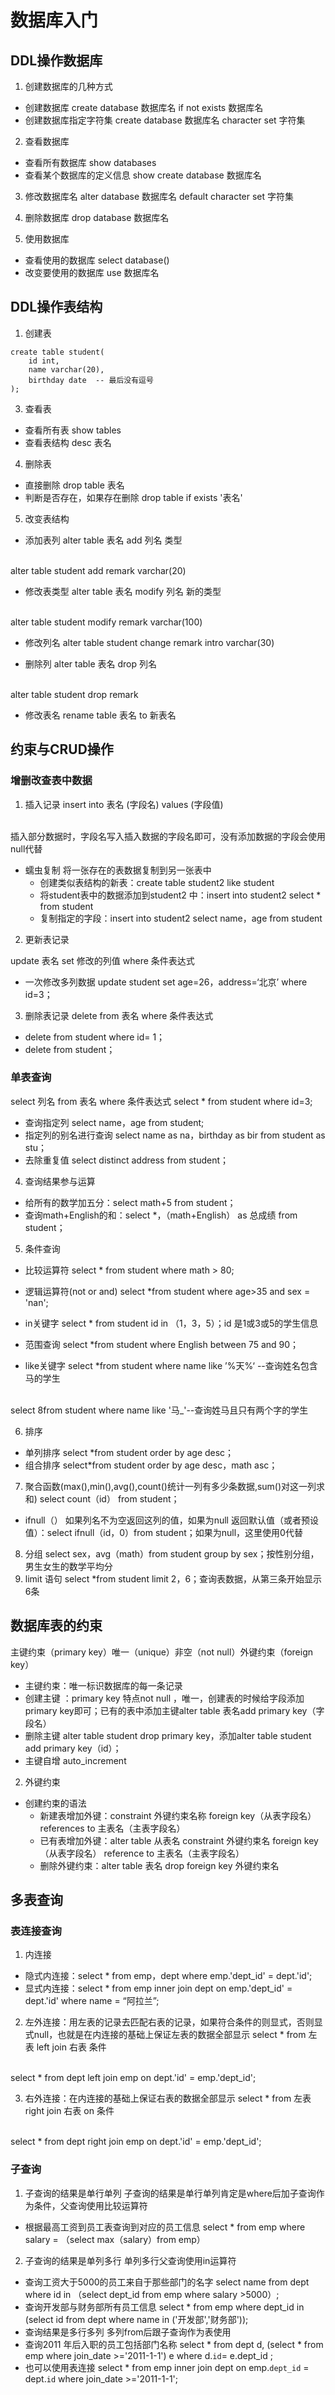 # 数据库入门
## DDL操作数据库

1. 创建数据库的几种方式
- 创建数据库
create database 数据库名 if not exists 数据库名
- 创建数据库指定字符集
create database 数据库名 character set 字符集
2. 查看数据库
- 查看所有数据库
show databases
- 查看某个数据库的定义信息
show create database 数据库名

3. 修改数据库名
alter database 数据库名 default character set 字符集

4. 删除数据库
drop database 数据库名

5. 使用数据库
- 查看使用的数据库
select database()
- 改变要使用的数据库
use 数据库名

## DDL操作表结构
1. 创建表
```
create table student(
    id int,
    name varchar(20),
    birthday date  -- 最后没有逗号
);
```

3. 查看表
- 查看所有表
show tables
- 查看表结构
desc 表名
4. 删除表
- 直接删除
drop table 表名
- 判断是否存在，如果存在删除
drop table if exists '表名'
5. 改变表结构
- 添加表列
alter table 表名 add 列名 类型
</br>
alter table student add remark varchar(20)

- 修改表类型
alter table 表名 modify 列名 新的类型
</br>
alter table student modify remark varchar(100)

- 修改列名
alter table student change remark intro varchar(30)

- 删除列
alter table 表名 drop 列名
</br>
alter table student drop remark

- 修改表名
rename table 表名 to 新表名

## 约束与CRUD操作

### 增删改查表中数据
1. 插入记录
insert into 表名 (字段名) values (字段值)
</br>
插入部分数据时，字段名写入插入数据的字段名即可，没有添加数据的字段会使用null代替

- 蠕虫复制
将一张存在的表数据复制到另一张表中
    - 创建类似表结构的新表：create table student2 like student
    - 将student表中的数据添加到student2 中：insert into student2 select * from student
    - 复制指定的字段：insert into student2 select name，age from student

2. 更新表记录

update 表名 set 修改的列值 where 条件表达式
- 一次修改多列数据
update student set age=26，address=‘北京’ where id=3；

3. 删除表记录
delete from 表名 where 条件表达式
- delete from student where id= 1；
- delete from student；

### 单表查询
select 列名 from 表名 where 条件表达式
select * from student where id=3;
- 查询指定列
select name，age from student;
- 指定列的别名进行查询
select name as na，birthday as bir from student as stu；
- 去除重复值
select distinct address from student；
4. 查询结果参与运算
- 给所有的数学加五分：select math+5 from student；
- 查询math+English的和：select *，（math+English） as 总成绩 from student；
5. 条件查询
- 比较运算符
select * from student where math > 80;
- 逻辑运算符(not or and)
select *from student where age>35 and sex = 'nan';
- in关键字
select * from student id in （1，3，5）；id 是1或3或5的学生信息

- 范围查询
select *from student where English between 75 and 90；

- like关键字
select *from student where name like ’%天%‘ --查询姓名包含马的学生
<br/>
select 8from student where name like '马_'--查询姓马且只有两个字的学生

6. 排序
- 单列排序
select *from student order by age desc；
- 组合排序
select*from student order by age desc，math asc；

7. 聚合函数(max(),min(),avg(),count()统计一列有多少条数据,sum()对这一列求和)
select count（id） from student；
- ifnull（）
如果列名不为空返回这列的值，如果为null 返回默认值（或者预设值）：select ifnull（id，0）from student；如果为null，这里使用0代替
8. 分组
select sex，avg（math）from student group by sex；按性别分组，男生女生的数学平均分
9. limit 语句
select *from student limit 2，6；查询表数据，从第三条开始显示6条
## 数据库表的约束
主键约束（primary key）唯一（unique）非空（not null）外键约束（foreign key）
- 主键约束：唯一标识数据库的每一条记录
- 创建主键 ：primary key 特点not null ，唯一，创建表的时候给字段添加primary key即可；已有的表中添加主键alter table 表名add primary key（字段名）
- 删除主键 alter table student drop primary key，添加alter table student add primary key（id）；
- 主键自增 auto_increment
2. 外键约束
- 创建约束的语法
    - 新建表增加外键：constraint 外键约束名称 foreign key（从表字段名）references to 主表名（主表字段名）
    - 已有表增加外键：alter table 从表名 constraint 外键约束名 foreign key （从表字段名） reference to 主表名（主表字段名）
    - 删除外键约束：alter table 表名 drop foreign key 外键约束名

## 多表查询
### 表连接查询
1. 内连接
- 隐式内连接：select * from emp，dept where emp.'dept_id' = dept.'id';
- 显式内连接：select * from emp inner join dept on emp.'dept_id' = dept.'id' where name = “阿拉兰”;
2. 左外连接：用左表的记录去匹配右表的记录，如果符合条件的则显式，否则显式null，也就是在内连接的基础上保证左表的数据全部显示
select * from 左表 left join 右表 条件 
<br/>
select * from dept left join emp on dept.'id' = emp.'dept_id';

3. 右外连接：在内连接的基础上保证右表的数据全部显示
select * from 左表 right join 右表 on 条件
<br/>
select * from dept right join emp on dept.'id' = emp.'dept_id';

### 子查询
1. 子查询的结果是单行单列
子查询的结果是单行单列肯定是where后加子查询作为条件，父查询使用比较运算符
- 根据最高工资到员工表查询到对应的员工信息
select * from emp where salary = （select max（salary）from emp）
2. 子查询的结果是单列多行
单列多行父查询使用in运算符
- 查询工资大于5000的员工来自于那些部门的名字
select name from dept where id in
（select dept_id from emp where salary >5000）;
- 查询开发部与财务部所有员工信息
select * from emp where dept_id in (select id from dept where name in ('开发部','财务部'));
- 查询结果是多行多列
多列from后跟子查询作为表使用
- 查询2011 年后入职的员工包括部门名称
select * from dept d, (select * from emp where join_date >='2011-1-1') e where d.`id`= e.dept_id ;
- 也可以使用表连接
select * from emp inner join dept on emp.`dept_id` = dept.`id` where join_date >='2011-1-1';

